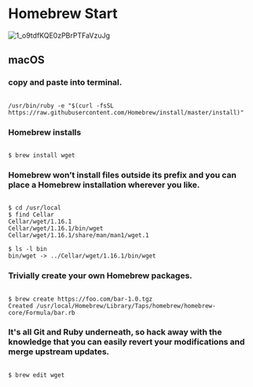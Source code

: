 <h1> Homebrew Start </h1>


![1_o9tdfKQE0zPBrPTFaVzuJg](https://user-images.githubusercontent.com/31435126/56092570-b8fd0200-5ef8-11e9-839a-5363663e6e9d.jpeg)


<h2>  macOS </h2>

<h3> copy and paste into terminal. </h3>

```terminal

/usr/bin/ruby -e "$(curl -fsSL https://raw.githubusercontent.com/Homebrew/install/master/install)"

```
<h3> Homebrew installs </h3>

```

$ brew install wget

```


<h3> Homebrew won’t install files outside its prefix and you can place a Homebrew installation wherever you like. </h3>


```

$ cd /usr/local
$ find Cellar
Cellar/wget/1.16.1
Cellar/wget/1.16.1/bin/wget
Cellar/wget/1.16.1/share/man/man1/wget.1

$ ls -l bin
bin/wget -> ../Cellar/wget/1.16.1/bin/wget

```

<h3> Trivially create your own Homebrew packages. </h3>


```

$ brew create https://foo.com/bar-1.0.tgz
Created /usr/local/Homebrew/Library/Taps/homebrew/homebrew-core/Formula/bar.rb

```

<h3>  It's all Git and Ruby underneath, so hack away with the knowledge that you can easily revert your modifications and merge upstream updates.  </h3>


```

$ brew edit wget 

```




